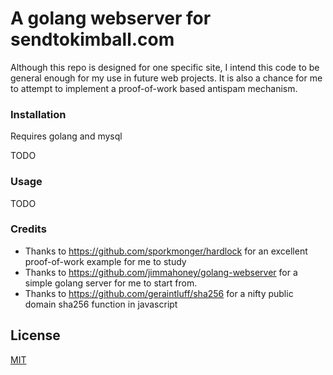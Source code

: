 A golang webserver for sendtokimball.com
========================================

Although this repo is designed for one specific site, I intend this code to be general enough for my use in future web projects. It is also a chance for me to attempt to implement a proof-of-work based antispam mechanism.

### Installation

Requires golang and mysql


TODO

### Usage

TODO

### Credits

- Thanks to https://github.com/sporkmonger/hardlock for an excellent proof-of-work example for me to study
- Thanks to https://github.com/jimmahoney/golang-webserver for a simple golang server for me to start from.
- Thanks to https://github.com/geraintluff/sha256 for a nifty public domain sha256 function in javascript

## License
[MIT](https://choosealicense.com/licenses/mit/)